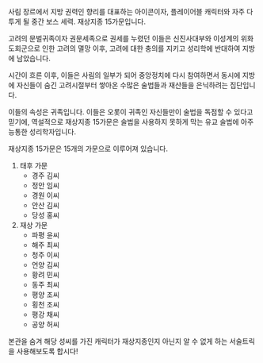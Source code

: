 사림 장르에서 지방 권력인 향리를 대표하는 아이콘이자, 플레이어블 캐릭터와 자주 다투게 될 중간 보스 세력. 재상지종 15가문입니다.

고려의 문벌귀족이자 권문세족으로 권세를 누렸던 이들은 신진사대부와 이성계의 위화도회군으로 인한 고려의 멸망 이후, 고려에 대한 충의를 지키고 성리학에 반대하여 지방에 남았습니다.

시간이 흐른 이후, 이들은 사림의 일부가 되어 중앙정치에 다시 참여하면서 동시에 지방에 자신들이 숨긴 고려시절부터 쌓아온 수많은 술법들과 재산들을 은닉하려는 집단입니다.

이들의 속성은 귀족입니다. 이들은 오롯이 귀족인 자신들만이 술법을 독점할 수 있다고 믿기에, 역설적으로 재상지종 15가문은 술법을 사용하지 못하게 막는 유교 술법에 아주 능통한 성리학자입니다.

재상지종 15가문은 15개의 가문으로 이루어져 있습니다.
1. 태후 가문
   * 경주 김씨
   * 정안 임씨
   * 경원 이씨
   * 안산 김씨
   * 당성 홍씨
3. 재상 가문
   * 파평 윤씨
   * 해주 최씨
   * 청주 이씨
   * 언양 김씨
   * 황려 민씨
   * 동주 최씨
   * 평양 조씨
   * 횡천 조씨
   * 평강 채씨
   * 공양 허씨

본관을 숨겨 해당 성씨를 가진 캐릭터가 재상지종인지 아닌지 알 수 없게 하는 서술트릭을 사용해보도록 합시다!
